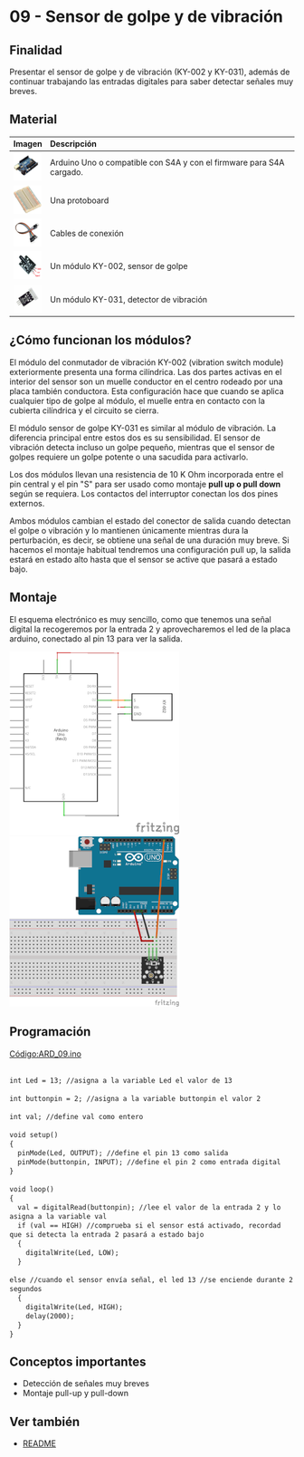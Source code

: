 # 09 - Sensor de golpe y de vibración

## Finalidad

Presentar el sensor de golpe y de vibración (KY-002 y KY-031), además de continuar trabajando las entradas digitales para saber detectar señales muy breves.

## Material

|                                 Imagen                                 | Descripción                                                           |
| :--------------------------------------------------------------------: | :------------------------------------------------------------------- |
|   <img src="./../imatges/mat/mat_unor3.png" width="50" height="50">    | Arduino Uno o compatible con S4A y con el firmware para S4A cargado. |
| <img src="./../imatges/mat/mat_protoboard.png" width="50" height="50"> | Una protoboard                                                       |
|   <img src="./../imatges/mat/mat_cables.png" width="50" height="50">   | Cables de conexión                                                   |
|   <img src="./../imatges/mat/mat_KY-002.png" width="50" height="50">   | Un módulo KY-002, sensor de golpe                                   |
|   <img src="./../imatges/mat/mat_KY-031.png" width="50" height="50">   | Un módulo KY-031, detector de vibración                             |

## ¿Cómo funcionan los módulos?

El módulo del conmutador de vibración KY-002 (vibration switch module) exteriormente presenta una forma cilíndrica. Las dos partes activas en el interior del sensor son un muelle conductor en el centro rodeado por una placa también conductora. Esta configuración hace que cuando se aplica
cualquier tipo de golpe al módulo, el muelle entra en contacto con la cubierta cilíndrica y el circuito se cierra.

El módulo sensor de golpe KY-031 es similar al módulo de vibración. La diferencia principal entre estos dos es su sensibilidad. El sensor de vibración detecta incluso un golpe pequeño, mientras que el sensor de golpes requiere un golpe potente o una sacudida para activarlo.

Los dos módulos llevan una resistencia de 10 K Ohm incorporada entre el pin central y el pin "S" para ser usado como montaje **pull up o pull down** según se requiera. Los contactos del interruptor conectan los dos pines externos.

Ambos módulos cambian el estado del conector de salida cuando detectan el golpe o vibración y lo mantienen únicamente mientras dura la perturbación, es decir, se obtiene una señal de una duración muy breve. Si hacemos el montaje habitual tendremos una configuración pull up, la salida estará en estado alto hasta que el sensor se active que pasará a estado bajo.

## Montaje

El esquema electrónico es muy sencillo, como que tenemos una señal digital la recogeremos por la entrada 2 y aprovecharemos el led de la placa arduino, conectado al pin 13 para ver la salida.

![Esquema-electrónico](../imatges/ard/ard_09_01.png)
![esquema-montaje](../imatges/ard/ard_09_02.png)

## Programación

[Código:ARD_09.ino](../codi/ARD_09.ino)

```Arduino

int Led = 13; //asigna a la variable Led el valor de 13

int buttonpin = 2; //asigna a la variable buttonpin el valor 2

int val; //define val como entero

void setup()
{
  pinMode(Led, OUTPUT); //define el pin 13 como salida
  pinMode(buttonpin, INPUT); //define el pin 2 como entrada digital
}

void loop()
{
  val = digitalRead(buttonpin); //lee el valor de la entrada 2 y lo asigna a la variable val
  if (val == HIGH) //comprueba si el sensor está activado, recordad que si detecta la entrada 2 pasará a estado bajo
  {
    digitalWrite(Led, LOW);
  }

else //cuando el sensor envía señal, el led 13 //se enciende durante 2 segundos
  {
    digitalWrite(Led, HIGH);
    delay(2000);
  }
}
```

## Conceptos importantes

- Detección de señales muy breves
- Montaje pull-up y pull-down

## Ver también

- [README](../README.md)
